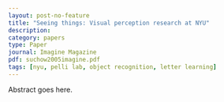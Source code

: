 ```yaml
---
layout: post-no-feature
title: "Seeing things: Visual perception research at NYU"
description:
category: papers
type: Paper
journal: Imagine Magazine
pdf: suchow2005imagine.pdf
tags: [nyu, pelli lab, object recognition, letter learning]
---
```


Abstract goes here.
